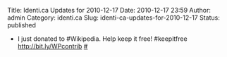 Title: Identi.ca Updates for 2010-12-17
Date: 2010-12-17 23:59
Author: admin
Category: identi.ca
Slug: identi-ca-updates-for-2010-12-17
Status: published

- I just donated to \#Wikipedia. Help keep it free! \#keepitfree <a href="http://bit.ly/WPcontrib" rel="nofollow">http://bit.ly/WPcontrib</a> [\#](http://identi.ca/notice/60622507)
